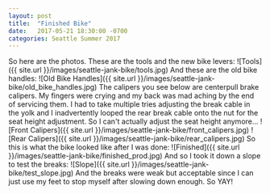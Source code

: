 ```yaml
---
layout: post
title:  "Finished Bike"
date:   2017-05-21 18:30:00 -0700
categories: Seattle Summer 2017
---
```


So here are the photos. These are the tools and the new bike levers:
![Tools]({{ site.url }}/images/seattle-jank-bike/tools.jpg)
And these are the old bike handles:
![Old Bike Handles]({{ site.url }}/images/seattle-jank-bike/old_bike_handles.jpg)
The calipers you see below are centerpull brake calipers. 
My fingers were crying and my back was mad aching by the end
of servicing them. I had to take multiple tries adjusting the break cable
in the yolk and I inadvertently looped the rear break cable onto the nut for the 
seat height adjustment. So I can't actually adjust the seat height anymore...
![Front Calipers]({{ site.url }}/images/seattle-jank-bike/front_calipers.jpg)
![Rear Calipers]({{ site.url }}/images/seattle-jank-bike/rear_calipers.jpg)
So this is what the bike looked like after I was done:
![Finished]({{ site.url }}/images/seattle-jank-bike/finished_prod.jpg)
And so I took it down a slope to test the breaks:
![Slope]({{ site.url }}/images/seattle-jank-bike/test_slope.jpg)
And the breaks were weak but acceptable since I can just use my feet to stop
myself after slowing down enough. So YAY! 
